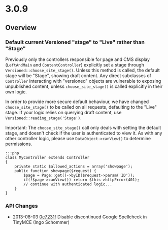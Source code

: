 # 3.0.9

## Overview

### Default current Versioned "stage" to "Live" rather than "Stage"

Previously only the controllers responsible for page and CMS display 
(`LeftAndMain` and `ContentController`) explicitly set a stage through
`Versioned::choose_site_stage()`. Unless this method is called,
the default stage will be "Stage", showing draft content.
Any direct subclasses of `Controller` interacting with "versioned" objects
are vulnerable to exposing unpublished content, unless `choose_site_stage()`
is called explicitly in their own logic.

In order to provide more secure default behaviour, we have changed
`choose_site_stage()` to be called on all requests, defaulting to the "Live" stage.
If your logic relies on querying draft content, use `Versioned::reading_stage('Stage')`.

Important: The `choose_site_stage()` call only deals with setting the default stage,
and doesn't check if the user is authenticated to view it. As with any other controller logic,
please use `DataObject->canView()` to determine permissions.

	:::php
	class MyController extends Controller 
	{
		private static $allowed_actions = array('showpage');
		public function showpage($request) {
			$page = Page::get()->byID($request->param('ID'));
			if(!$page->canView()) return $this->httpError(401);
			// continue with authenticated logic...
		}
	}

### API Changes

 * 2013-08-03 [0e7231f](https://github.com/silverstripe/sapphire/commit/0e7231f) Disable discontinued Google Spellcheck in TinyMCE (Ingo Schommer)